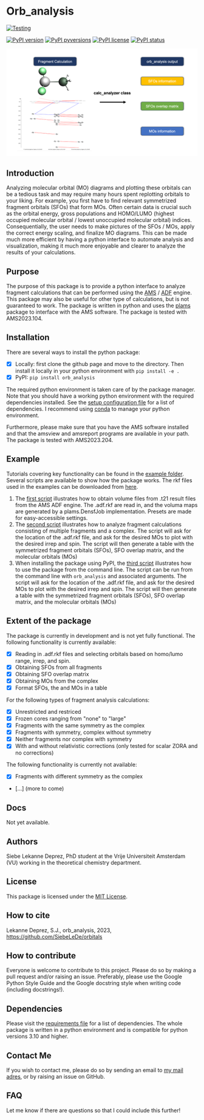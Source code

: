 # Orb_analysis

[![Testing](https://github.com/SiebeLeDe/orbitals/actions/workflows/build_python_versions.yml/badge.svg)](https://github.com/SiebeLeDe/orbitals/actions/workflows/build_python_versions.yml.yml)

<!-- [![Documentation](https://github.com/SiebeLeDe/orbitals/actions/workflows/build_docs.yml/badge.svg)](https://github.com/SiebeLeDe/orbitals/actions/workflows/build_docs.yml) -->

[![PyPI version](https://badge.fury.io/py/orb-analysis.svg)](https://badge.fury.io/py/orb-analysis) [![PyPI pyversions](https://img.shields.io/pypi/pyversions/orb-analysis.svg)](https://pypi.python.org/pypi/orb-analysis/) [![PyPI license](https://img.shields.io/pypi/l/orb-analysis.svg)](https://pypi.python.org/pypi/orb-analysis/) [![PyPI status](https://img.shields.io/pypi/status/orb-analysis.svg)](https://pypi.python.org/pypi/orb-analysis/)

![Overview Figure](docs/_static/Overview_figure.png)

## Introduction

Analyzing molecular orbital (MO) diagrams and plotting these orbitals can be a tedious task and may require many hours spent replotting orbitals to your liking. For example, you first have to find relevant symmetrized fragment orbitals (SFOs) that form MOs. Often certain data is crucial such as the orbital energy, gross populations and HOMO/LUMO (highest occupied molecular orbital / lowest unoccupied molecular orbital) indices. Consequentially, the user needs to make pictures of the SFOs / MOs, apply the correct energy scaling, and finalize MO diagrams. This can be made much more efficient by having a python interface to automate analysis and visualization, making it much more enjoyable and clearer to analyze the results of your calculations.

## Purpose

The purpose of this package is to provide a python interface to analyze fragment calculations that can be performed using the [AMS](https://www.scm.com/doc/AMS/index.html) / [ADF](https://www.scm.com/doc/ADF/index.html) engine. This package may also be useful for other type of calculations, but is not guaranteed to work. The package is written in python and uses the [plams](https://www.scm.com/doc/plams/index.html) package to interface with the AMS software. The package is tested with AMS2023.104.

## Installation

There are several ways to install the python package:

- [X] Locally: first clone the github page and move to the directory. Then install it locally in your python environment with
  ``pip install -e .``
- [X] PyPI: ``pip install orb_analysis``

The required python environment is taken care of by the package manager. Note that you should have a working python environment with the required dependencies installed. See the [setup configuration file](setup.cfg) for a list of dependencies. I recommend using [conda](https://docs.conda.io/en/latest/) to manage your python environment.

Furthermore, please make sure that you have the AMS software installed and that the amsview and amsreport programs are available in your path. The package is tested with AMS2023.204.

## Example

Tutorials covering key functionality can be found in the [example folder](scripts). Several scripts are available to show how the package works. The rkf files used in the examples can be downloaded from [here](test/fixtures/rkfs/).

1. The [first script](scripts/densf_example.py) illustrates how to obtain volume files from .t21 result files from the AMS ADF engine. The .adf.rkf are read in, and the voluma maps are generated by a plams.DensfJob implementation. Presets are made for easy-accessible settings.
2. The [second script](scripts/analysis_example.py) illustrates how to analyze fragment calculations consisting of multiple fragments and a complex. The script will ask for the location of the .adf.rkf file, and ask for the desired MOs to plot with the desired irrep and spin. The script will then generate a table with the symmetrized fragment orbitals (SFOs), SFO overlap matrix, and the molecular orbitals (MOs)
3. When installing the package using PyPI, the [third script](scripts/plot_example.py) illustrates how to use the package from the command line. The script can be run from the command line with ``orb_analysis`` and associated arguments. The script will ask for the location of the .adf.rkf file, and ask for the desired MOs to plot with the desired irrep and spin. The script will then generate a table with the symmetrized fragment orbitals (SFOs), SFO overlap matrix, and the molecular orbitals (MOs)

## Extent of the package

The package is currently in development and is not yet fully functional. The following functionality is currently available:

- [X] Reading in .adf.rkf files and selecting orbitals based on homo/lumo range, irrep, and spin.
- [X] Obtaining SFOs from all fragments
- [X] Obtaining SFO overlap matrix
- [X] Obtaining MOs from the complex
- [X] Format SFOs, the and MOs in a table

For the following types of fragment analysis calculations:

- [X] Unrestricted and restriced
- [X] Frozen cores ranging from "none" to "large"
- [X] Fragments with the same symmetry as the complex
- [X] Fragments with symmetry, complex without symmetry
- [X] Neither fragments nor complex with symmetry
- [X] With and without relativistic corrections (only tested for scalar ZORA and no corrections)

The following functionality is currently not available:

- [X] Fragments with different symmetry as the complex

- [...] (more to come)

## Docs

Not yet available.

## Authors

Siebe Lekanne Deprez, PhD student at the Vrije Universiteit Amsterdam (VU) working in the theoretical chemistry department.

## License

This package is licensed under the [MIT License](LICENSE.txt).

## How to cite

Lekanne Deprez, S.J., orb_analysis, 2023, https://github.com/SiebeLeDe/orbitals

## How to contribute

Everyone is welcome to contribute to this project. Please do so by making a pull request and/or raising an issue. Preferably, please use the Google Python Style Guide and the Google docstring style when writing code (including docstrings!).

## Dependencies

Please visit the [requirements file](requirements.txt) for a list of dependencies. The whole package is written in a python environment and is compatible for python versions 3.10 and higher.

## Contact Me

If you wish to contact me, please do so by sending an email to [my mail adres](s.j.lekanne.deprez@vu.nl), or by raising an issue on GitHub.

## FAQ

Let me know if there are questions so that I could include this further!
